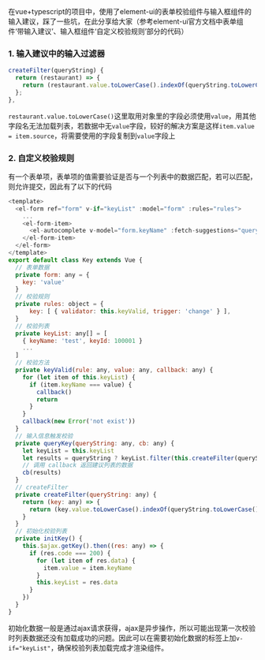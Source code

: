 在vue+typescript的项目中，使用了element-ui的表单校验组件与输入框组件的输入建议，踩了一些坑，在此分享给大家（参考element-ui官方文档中表单组件‘带输入建议’、输入框组件‘自定义校验规则’部分的代码）

### 1. 输入建议中的输入过滤器
```javascript
createFilter(queryString) {
  return (restaurant) => {
    return (restaurant.value.toLowerCase().indexOf(queryString.toLowerCase()) === 0);
  };
},
```
`restaurant.value.toLowerCase()`这里取用对象里的字段必须使用`value`，用其他字段名无法加载列表，若数据中无`value`字段，较好的解决方案是这样`item.value = item.source`，将需要使用的字段复制到`value`字段上

### 2. 自定义校验规则
有一个表单项，表单项的值需要验证是否与一个列表中的数据匹配，若可以匹配，则允许提交，因此有了以下的代码
```javascript
<template>
  <el-form ref="form" v-if="keyList" :model="form" :rules="rules">
    ...
    <el-form-item>
      <el-autocomplete v-model="form.keyName" :fetch-suggestions="queryKey" :trigger-on-focus="false"></el-autocomplete>
    </el-form-item>
  </el-form>
</template>
export default class Key extends Vue {
  // 表单数据
  private form: any = {
    key: 'value'
  }
  // 校验规则
  private rules: object = {
      key: [ { validator: this.keyValid, trigger: 'change' } ],
  }
  // 校验列表
  private keyList: any[] = [
    { keyName: 'test', keyId: 100001 }
    ...
  ]
  // 校验方法
  private keyValid(rule: any, value: any, callback: any) {
    for (let item of this.keyList) {
      if (item.keyName === value) {
        callback()
        return
      }
    }
    callback(new Error('not exist'))
  }
  // 输入信息触发校验
  private queryKey(queryString: any, cb: any) {
    let keyList = this.keyList
    let results = queryString ? keyList.filter(this.createFilter(queryString)) : keyList
    // 调用 callback 返回建议列表的数据
    cb(results)
  }
  // createFilter
  private createFilter(queryString: any) {
    return (key: any) => {
      return (key.value.toLowerCase().indexOf(queryString.toLowerCase()) === 0)
    }
  }
  // 初始化校验列表
  private initKey() {
    this.$ajax.getKey().then((res: any) => {
      if (res.code === 200) {
        for (let item of res.data) {
          item.value = item.keyName
        }
        this.keyList = res.data
      }
    })
  }
}
```
初始化数据一般是通过ajax请求获得，ajax是异步操作，所以可能出现第一次校验时列表数据还没有加载成功的问题。因此可以在需要初始化数据的标签上加`v-if="keyList"`，确保校验列表加载完成才渲染组件。